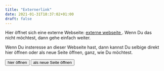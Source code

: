 ```yaml
---
title: "Externerlink"
date: 2021-01-31T18:37:02+01:00
draft: false
---
```


 
<script src="/link.js">
</script>

Hier öffnet sich eine externe Webseite:
<a id="externerLink" href="https://example.com" onload="updateSpanLink()">
externe webseite
</a>
. Wenn Du das nicht möchtest, dann gehe einfach weiter. 

Wenn Du insteresse an dieser Webseite hast, dann kannst Du selbige direkt hier öffnen oder als neue Seite öffnen, ganz, wie Du möchtest.

<button type="button" id="button_self">
hier öffnen
</button>
<button type="button" id="button_blank">
als neue Seite öffnen
</button>
